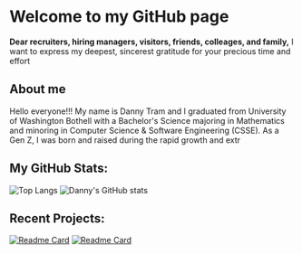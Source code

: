 # Welcome to my GitHub page
**Dear recruiters, hiring managers, visitors, friends, colleages, and family,** 
I want to express my deepest, sincerest gratitude for your precious time and effort 

## About me
Hello everyone!!! My name is Danny Tram and I graduated from University of Washington Bothell with a Bachelor's Science majoring in Mathematics and minoring in Computer Science & Software Engineering (CSSE). As a Gen Z, I was born and raised during the rapid growth and extr

## 

## My GitHub Stats:
![Top Langs](https://github-readme-stats.vercel.app/api/top-langs/?username=tramnhatquang&layout=compact)
![Danny's GitHub stats](https://github-readme-stats.vercel.app/api?username=tramnhatquang&show_icons=true&theme=synthwave&include_all_commits=true&count_private=true)
<br />





## Recent Projects:
[![Readme Card](https://github-readme-stats.vercel.app/api/pin/?username=tramnhatquang&repo=GuessingGameProject&show_owner=true)](https://github.com/tramnhatquang/GuessingGameProject)
[![Readme Card](https://github-readme-stats.vercel.app/api/pin/?username=tramnhatquang&repo=RockPaperScissorsGame&show_owner=true)](https://github.com/tramnhatquang/RockPaperScissorsGame)

